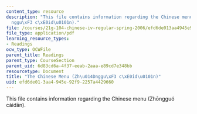 ```yaml
---
content_type: resource
description: "This file contains information regarding the Chinese menu (Zh\u014D\
  nggu\xF3 c\xE0id\u0101n)."
file: /courses/21g-104-chinese-iv-regular-spring-2006/efd6de013aa4945e92f92257a4429660_MIT21G_104S06_menu.pdf
file_type: application/pdf
learning_resource_types:
- Readings
ocw_type: OCWFile
parent_title: Readings
parent_type: CourseSection
parent_uid: 6d83cd6a-4f37-eeab-2aaa-e89cd7e348bb
resourcetype: Document
title: "The Chinese Menu (Zh\u014Dnggu\xF3 c\xE0id\u0101n)"
uid: efd6de01-3aa4-945e-92f9-2257a4429660
---
```

This file contains information regarding the Chinese menu (Zhōngguó càidān).

